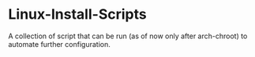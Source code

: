 # Linux-Install-Scripts

A collection of script that can be run (as of now only after arch-chroot) to automate further configuration.
